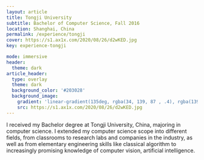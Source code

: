 ```yaml
---
layout: article
title: Tongji University
subtitle: Bachelor of Computer Science, Fall 2016
location: Shanghai, China
permalink: /experience/tongji
cover: https://s1.ax1x.com/2020/08/26/d2wKED.jpg
key: experience-tongji

mode: immersive
header:
  theme: dark
article_header:
  type: overlay
  theme: dark
  background_color: '#203028'
  background_image:
    gradient: 'linear-gradient(135deg, rgba(34, 139, 87 , .4), rgba(139, 34, 139, .4))'
    src: https://s1.ax1x.com/2020/08/26/d2wKED.jpg
---
```


I received my Bachelor degree at Tongji University, China, majoring in computer science. I extended my computer science scope into different fields, from classrooms to research labs and companies in the industry, as well as from elementary engineering skills like classical algorithm to increasingly promising knowledge of computer vision, artificial intelligence. 

<!--more-->
